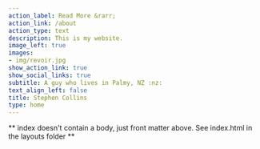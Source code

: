 ```yaml
---
action_label: Read More &rarr;
action_link: /about
action_type: text
description: This is my website.
image_left: true
images:
- img/revoir.jpg
show_action_link: true
show_social_links: true
subtitle: A guy who lives in Palmy, NZ :nz:
text_align_left: false
title: Stephen Collins
type: home
---
```


** index doesn't contain a body, just front matter above.
See index.html in the layouts folder **

